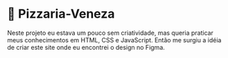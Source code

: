 # :pizza: Pizzaria-Veneza
Neste projeto eu estava um pouco sem criatividade, mas queria praticar meus conhecimentos em HTML, CSS e JavaScript. Então me surgiu a idéia de criar este site onde eu encontrei o design no Figma.
